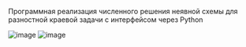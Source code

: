 Программная реализация численного решения неявной схемы для разностной краевой задачи с интерфейсом через Python

![image](https://github.com/user-attachments/assets/09e90e8d-5c90-4ae2-b846-c19e2efeeeb1)
![image](https://github.com/user-attachments/assets/d7fd8cbf-a6e2-4da6-96a5-19fd958a4bdf)
